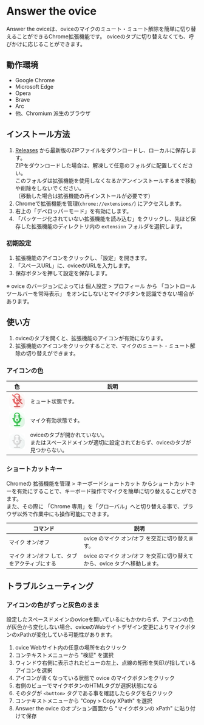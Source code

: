 # Answer the ovice

Answer the oviceは、oviceのマイクのミュート・ミュート解除を簡単に切り替えることができるChrome拡張機能です。
oviceのタブに切り替えなくても、呼びかけに応じることができます。

## 動作環境

* Google Chrome
* Microsoft Edge
* Opera
* Brave
* Arc
* 他、Chromium 派生のブラウザ

## インストール方法

1. [Releases](https://github.com/mypicto/answer-the-ovice/releases/latest) から最新版のZIPファイルをダウンロードし、ローカルに保存します。  
  ZIPをダウンロードした場合は、解凍して任意のフォルダに配置してください。  
  このフォルダは拡張機能を使用しなくなるかアンインストールするまで移動や削除をしないでください。  
  （移動した場合は拡張機能の再インストールが必要です）
1. Chromeで拡張機能を管理(`chrome://extensions/`) にアクセスします。
1. 右上の「デベロッパーモード」を有効にします。
1. 「パッケージ化されていない拡張機能を読み込む」をクリックし、先ほど保存した拡張機能のディレクトリ内の `extension` フォルダを選択します。

### 初期設定

1. 拡張機能のアイコンをクリックし、「設定」を開きます。
1. 「スペースURL」に、oviceのURLを入力します。  
1. 保存ボタンを押して設定を保存します。

※ ovice のバージョンによっては 個人設定 > プロフィール から 「コントロールツールバーを常時表示」 をオンにしないとマイクボタンを認識できない場合があります。

## 使い方

1. oviceのタブを開くと、拡張機能のアイコンが有効になります。
1. 拡張機能のアイコンをクリックすることで、マイクのミュート・ミュート解除の切り替えができます。

### アイコンの色

| 色 | 説明 |
| ---- | ------ |
| ![赤色](https://github.com/mypicto/answer-the-ovice/blob/main/extension/image/icon_off.png) | ミュート状態です。 |
| ![緑色](https://github.com/mypicto/answer-the-ovice/blob/main/extension/image/icon_on.png) | マイク有効状態です。 |
| ![灰色](https://github.com/mypicto/answer-the-ovice/blob/main/extension/image/icon_disable.png) | oviceのタブが開かれていない。<br>またはスペースドメインが適切に設定されておらず、oviceのタブが見つからない。 |

### ショートカットキー

Chromeの 拡張機能を管理 > キーボードショートカット からショートカットキーを有効にすることで、キーボード操作でマイクを簡単に切り替えることができます。  
また、その際に 「Chrome 専用」を「グローバル」へと切り替える事で、ブラウザ以外で作業中にも操作可能にできます。

| コマンド | 説明 |
| ---- | ------ |
| マイク オン/オフ | ovice のマイク オン/オフ を交互に切り替えます。 |
| マイク オン/オフ して、タブをアクティブにする | ovice のマイク オン/オフ を交互に切り替えてから、ovice タブへ移動します。 |


## トラブルシューティング

### アイコンの色がずっと灰色のまま

設定したスペースドメインのoviceを開いているにもかかわらず、アイコンの色が灰色から変化しない場合、oviceのWebサイトデザイン変更によりマイクボタンのxPathが変化している可能性があります。

1. ovice Webサイト内の任意の場所を右クリック
2. コンテキストメニューから "検証" を選択
3. ウィンドウ右側に表示されたビューの左上、点線の矩形を矢印が指しているアイコンを選択
4. アイコンが青くなっている状態で ovice のマイクボタンをクリック
5. 右側のビューでマイクボタンのHTMLタグが選択状態になる
6. そのタグが `<button>` タグである事を確認したらタグを右クリック
7. コンテキストメニューから "Copy > Copy XPath" を選択
8. Answer the ovice のオプション画面から "マイクボタンの xPath" に貼り付けて保存
